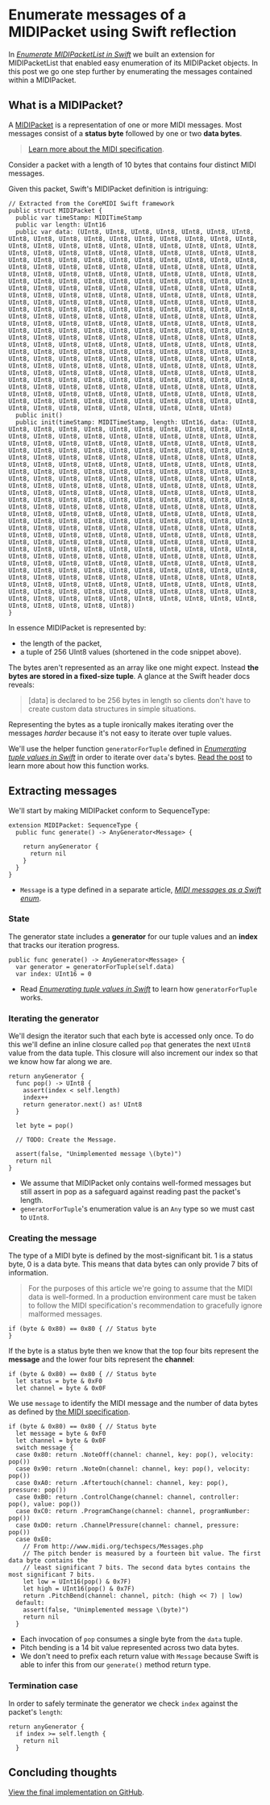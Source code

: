# Enumerate messages of a MIDIPacket using Swift reflection

In *[Enumerate MIDIPacketList in Swift](http://design.featherless.software/enumerate-midipacketlist-in-swift-part-2/)* we built an extension for MIDIPacketList that enabled easy enumeration of its MIDIPacket objects. In this post we go one step further by enumerating the messages contained within a MIDIPacket.

## What is a MIDIPacket?

A [MIDIPacket] is a representation of one or more MIDI messages. Most messages consist of a **status byte** followed by one or two **data bytes**.

> [Learn more about the MIDI specification](http://www.midi.org/techspecs/midimessages.php).

Consider a packet with a length of 10 bytes that contains four distinct MIDI messages.

Given this packet, Swift's MIDIPacket definition is intriguing:

```language-swift
// Extracted from the CoreMIDI Swift framework
public struct MIDIPacket {
  public var timeStamp: MIDITimeStamp
  public var length: UInt16
  public var data: (UInt8, UInt8, UInt8, UInt8, UInt8, UInt8, UInt8, UInt8, UInt8, UInt8, UInt8, UInt8, UInt8, UInt8, UInt8, UInt8, UInt8, UInt8, UInt8, UInt8, UInt8, UInt8, UInt8, UInt8, UInt8, UInt8, UInt8, UInt8, UInt8, UInt8, UInt8, UInt8, UInt8, UInt8, UInt8, UInt8, UInt8, UInt8, UInt8, UInt8, UInt8, UInt8, UInt8, UInt8, UInt8, UInt8, UInt8, UInt8, UInt8, UInt8, UInt8, UInt8, UInt8, UInt8, UInt8, UInt8, UInt8, UInt8, UInt8, UInt8, UInt8, UInt8, UInt8, UInt8, UInt8, UInt8, UInt8, UInt8, UInt8, UInt8, UInt8, UInt8, UInt8, UInt8, UInt8, UInt8, UInt8, UInt8, UInt8, UInt8, UInt8, UInt8, UInt8, UInt8, UInt8, UInt8, UInt8, UInt8, UInt8, UInt8, UInt8, UInt8, UInt8, UInt8, UInt8, UInt8, UInt8, UInt8, UInt8, UInt8, UInt8, UInt8, UInt8, UInt8, UInt8, UInt8, UInt8, UInt8, UInt8, UInt8, UInt8, UInt8, UInt8, UInt8, UInt8, UInt8, UInt8, UInt8, UInt8, UInt8, UInt8, UInt8, UInt8, UInt8, UInt8, UInt8, UInt8, UInt8, UInt8, UInt8, UInt8, UInt8, UInt8, UInt8, UInt8, UInt8, UInt8, UInt8, UInt8, UInt8, UInt8, UInt8, UInt8, UInt8, UInt8, UInt8, UInt8, UInt8, UInt8, UInt8, UInt8, UInt8, UInt8, UInt8, UInt8, UInt8, UInt8, UInt8, UInt8, UInt8, UInt8, UInt8, UInt8, UInt8, UInt8, UInt8, UInt8, UInt8, UInt8, UInt8, UInt8, UInt8, UInt8, UInt8, UInt8, UInt8, UInt8, UInt8, UInt8, UInt8, UInt8, UInt8, UInt8, UInt8, UInt8, UInt8, UInt8, UInt8, UInt8, UInt8, UInt8, UInt8, UInt8, UInt8, UInt8, UInt8, UInt8, UInt8, UInt8, UInt8, UInt8, UInt8, UInt8, UInt8, UInt8, UInt8, UInt8, UInt8, UInt8, UInt8, UInt8, UInt8, UInt8, UInt8, UInt8, UInt8, UInt8, UInt8, UInt8, UInt8, UInt8, UInt8, UInt8, UInt8, UInt8, UInt8, UInt8, UInt8, UInt8, UInt8, UInt8, UInt8, UInt8, UInt8, UInt8, UInt8, UInt8, UInt8, UInt8, UInt8, UInt8, UInt8, UInt8, UInt8, UInt8, UInt8, UInt8, UInt8, UInt8, UInt8, UInt8, UInt8, UInt8, UInt8, UInt8, UInt8)
  public init()
  public init(timeStamp: MIDITimeStamp, length: UInt16, data: (UInt8, UInt8, UInt8, UInt8, UInt8, UInt8, UInt8, UInt8, UInt8, UInt8, UInt8, UInt8, UInt8, UInt8, UInt8, UInt8, UInt8, UInt8, UInt8, UInt8, UInt8, UInt8, UInt8, UInt8, UInt8, UInt8, UInt8, UInt8, UInt8, UInt8, UInt8, UInt8, UInt8, UInt8, UInt8, UInt8, UInt8, UInt8, UInt8, UInt8, UInt8, UInt8, UInt8, UInt8, UInt8, UInt8, UInt8, UInt8, UInt8, UInt8, UInt8, UInt8, UInt8, UInt8, UInt8, UInt8, UInt8, UInt8, UInt8, UInt8, UInt8, UInt8, UInt8, UInt8, UInt8, UInt8, UInt8, UInt8, UInt8, UInt8, UInt8, UInt8, UInt8, UInt8, UInt8, UInt8, UInt8, UInt8, UInt8, UInt8, UInt8, UInt8, UInt8, UInt8, UInt8, UInt8, UInt8, UInt8, UInt8, UInt8, UInt8, UInt8, UInt8, UInt8, UInt8, UInt8, UInt8, UInt8, UInt8, UInt8, UInt8, UInt8, UInt8, UInt8, UInt8, UInt8, UInt8, UInt8, UInt8, UInt8, UInt8, UInt8, UInt8, UInt8, UInt8, UInt8, UInt8, UInt8, UInt8, UInt8, UInt8, UInt8, UInt8, UInt8, UInt8, UInt8, UInt8, UInt8, UInt8, UInt8, UInt8, UInt8, UInt8, UInt8, UInt8, UInt8, UInt8, UInt8, UInt8, UInt8, UInt8, UInt8, UInt8, UInt8, UInt8, UInt8, UInt8, UInt8, UInt8, UInt8, UInt8, UInt8, UInt8, UInt8, UInt8, UInt8, UInt8, UInt8, UInt8, UInt8, UInt8, UInt8, UInt8, UInt8, UInt8, UInt8, UInt8, UInt8, UInt8, UInt8, UInt8, UInt8, UInt8, UInt8, UInt8, UInt8, UInt8, UInt8, UInt8, UInt8, UInt8, UInt8, UInt8, UInt8, UInt8, UInt8, UInt8, UInt8, UInt8, UInt8, UInt8, UInt8, UInt8, UInt8, UInt8, UInt8, UInt8, UInt8, UInt8, UInt8, UInt8, UInt8, UInt8, UInt8, UInt8, UInt8, UInt8, UInt8, UInt8, UInt8, UInt8, UInt8, UInt8, UInt8, UInt8, UInt8, UInt8, UInt8, UInt8, UInt8, UInt8, UInt8, UInt8, UInt8, UInt8, UInt8, UInt8, UInt8, UInt8, UInt8, UInt8, UInt8, UInt8, UInt8, UInt8, UInt8, UInt8, UInt8, UInt8, UInt8, UInt8, UInt8, UInt8, UInt8, UInt8, UInt8, UInt8, UInt8, UInt8, UInt8, UInt8, UInt8, UInt8, UInt8, UInt8, UInt8))
}
```

In essence MIDIPacket is represented by:

- the length of the packet,
- a tuple of 256 UInt8 values (shortened in the code snippet above).

The bytes aren't represented as an array like one might expect. Instead **the bytes are stored in a fixed-size tuple**. A glance at the Swift header docs reveals:

> [data] is declared to be 256 bytes in length so clients don't have to create custom data structures in simple situations.

Representing the bytes as a tuple ironically makes iterating over the messages *harder* because it's not easy to iterate over tuple values.

We'll use the helper function `generatorForTuple` defined in *[Enumerating tuple values in Swift]* in order to iterate over `data`'s bytes. [Read the post](/enumerating-tuple-values-swift/) to learn more about how this function works.

## Extracting messages

We'll start by making MIDIPacket conform to SequenceType:

```language-swift
extension MIDIPacket: SequenceType {
  public func generate() -> AnyGenerator<Message> {

    return anyGenerator {
      return nil
    }
  }
}
```

- `Message` is a type defined in a separate article, *[MIDI messages as a Swift enum]*.

### State

The generator state includes a **generator** for our tuple values and an **index** that tracks our iteration progress.

```language-swift
public func generate() -> AnyGenerator<Message> {
  var generator = generatorForTuple(self.data)
  var index: UInt16 = 0
```

- Read *[Enumerating tuple values in Swift]* to learn how `generatorForTuple` works.

### Iterating the generator

We'll design the iterator such that each byte is accessed only once. To do this we'll define an inline closure called `pop` that generates the next `UInt8` value from the data tuple. This closure will also increment our index so that we know how far along we are.

```language-swift
return anyGenerator {
  func pop() -> UInt8 {
    assert(index < self.length)
    index++
    return generator.next() as! UInt8
  }

  let byte = pop()

  // TODO: Create the Message.

  assert(false, "Unimplemented message \(byte)")
  return nil
}
```

- We assume that MIDIPacket only contains well-formed messages but still assert in pop as a safeguard against reading past the packet's length.
- `generatorForTuple`'s enumeration value is an `Any` type so we must cast to `UInt8`.

### Creating the message

The type of a MIDI byte is defined by the most-significant bit. 1 is a status byte, 0 is a data byte. This means that data bytes can only provide 7 bits of information.

> For the purposes of this article we're going to assume that the MIDI data is well-formed. In a production environment care must be taken to follow the MIDI specification's recommendation to gracefully ignore malformed messages.

```language-swift
if (byte & 0x80) == 0x80 { // Status byte
}
```

If the byte is a status byte then we know that the top four bits represent the **message** and the lower four bits represent the **channel**:

```language-swift
if (byte & 0x80) == 0x80 { // Status byte
  let status = byte & 0xF0
  let channel = byte & 0x0F
```

We use `message` to identify the MIDI message and the number of data bytes as defined by [the MIDI specification](http://www.midi.org/techspecs/midimessages.php).

```language-swift
if (byte & 0x80) == 0x80 { // Status byte
  let message = byte & 0xF0
  let channel = byte & 0x0F
  switch message {
  case 0x80: return .NoteOff(channel: channel, key: pop(), velocity: pop())
  case 0x90: return .NoteOn(channel: channel, key: pop(), velocity: pop())
  case 0xA0: return .Aftertouch(channel: channel, key: pop(), pressure: pop())
  case 0xB0: return .ControlChange(channel: channel, controller: pop(), value: pop())
  case 0xC0: return .ProgramChange(channel: channel, programNumber: pop())
  case 0xD0: return .ChannelPressure(channel: channel, pressure: pop())
  case 0xE0:
    // From http://www.midi.org/techspecs/Messages.php
    // The pitch bender is measured by a fourteen bit value. The first data byte contains the
    // least significant 7 bits. The second data bytes contains the most significant 7 bits.
    let low = UInt16(pop() & 0x7F)
    let high = UInt16(pop() & 0x7F)
    return .PitchBend(channel: channel, pitch: (high << 7) | low)
  default:
    assert(false, "Unimplemented message \(byte)")
    return nil
  }
```

- Each invocation of `pop` consumes a single byte from the `data` tuple.
- Pitch bending is a 14 bit value represented across two data bytes.
- We don't need to prefix each return value with `Message` because Swift is able to infer this from our `generate()` method return type.

### Termination case

In order to safely terminate the generator we check `index` against the packet's `length`:

```language-swift
return anyGenerator {
  if index >= self.length {
    return nil
  }
```

## Concluding thoughts

[View the final implementation on GitHub](https://github.com/jverkoey/swift-midi/blob/master/LUMI/CoreMIDI/MIDIPacket%2BSequenceType.swift).



[Mirror]: https://developer.apple.com/library/ios/documentation/Swift/Reference/Swift_Mirror_Structure/index.html
[MIDIPacket]: https://developer.apple.com/library/prerelease/ios/documentation/CoreMidi/Reference/MIDIServices_Reference/index.html#//apple_ref/c/tdef/MIDIPacket
[Enumerating tuple values in Swift]: /enumerating-tuple-values-swift/
[AnyForwardCollection]: http://swiftdoc.org/v2.0/type/AnyForwardCollection/
[MIDI messages as a Swift enum]: /midi-messages-swift-enum/

